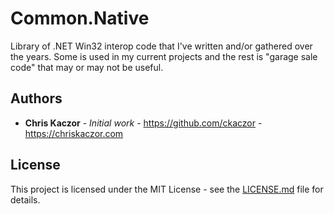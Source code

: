 ﻿# Common.Native

Library of .NET Win32 interop code that I've written and/or gathered over the years. Some is used in my current projects and the rest is "garage sale code" that may or may not be useful.

## Authors

* **Chris Kaczor** - *Initial work* - https://github.com/ckaczor - https://chriskaczor.com

## License

This project is licensed under the MIT License - see the [LICENSE.md](LICENSE.md) file for details.
